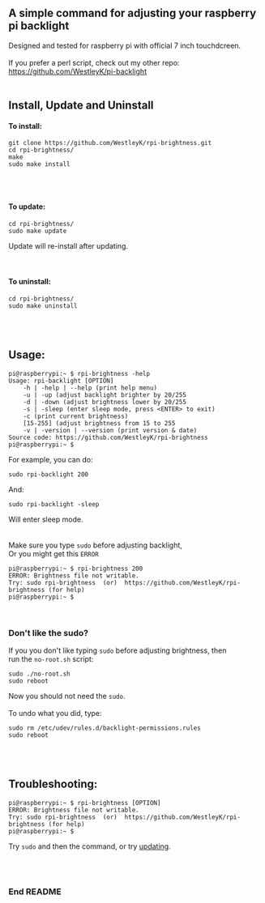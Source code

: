 ## A simple command for adjusting your raspberry pi backlight

Designed and tested for raspberry pi with official 7 inch touchdcreen. <br>
<br>
If you prefer a perl script, check out my other repo: https://github.com/WestleyK/pi-backlight <br>
<br>

## Install, Update and Uninstall


#### To install: <br>

```
git clone https://github.com/WestleyK/rpi-brightness.git
cd rpi-brightness/
make
sudo make install
```

<br>
<br>

#### To update: <br>

```
cd rpi-brightness/
sudo make update
```

Update will re-install after updating. <br>
<br>
<br>

#### To uninstall: <br>


```
cd rpi-brightness/
sudo make uninstall
```

<br>
<br>

## Usage:


```
pi@raspberrypi:~ $ rpi-brightness -help
Usage: rpi-backlight [OPTION]
	-h | -help | --help (print help menu)
	-u | -up (adjust backlight brighter by 20/255
	-d | -down (adjust brightness lower by 20/255
	-s | -sleep (enter sleep mode, press <ENTER> to exit)
	-c (print current brightness)
	[15-255] (adjust brightness from 15 to 255
	-v | -version | --version (print version & date)
Source code: https://github.com/WestleyK/rpi-brightness
pi@raspberrypi:~ $ 
```
For example, you can do: <br>

```
sudo rpi-backlight 200
```
And: <br>

```
sudo rpi-backlight -sleep
```
Will enter sleep mode. <br>
<br>
<br>
Make sure you type `sudo` before adjusting backlight, <br>
Or you might get this `ERROR` <br>

```
pi@raspberrypi:~ $ rpi-brightness 200
ERROR: Brightness file not writable.
Try: sudo rpi-brightness  (or)  https://github.com/WestleyK/rpi-brightness (for help)
pi@raspberrypi:~ $ 
```

<br>

### Don't like the sudo?

If you you don't like typing `sudo` before adjusting brightness, then <br>
run the `no-root.sh` script: <br>

```
sudo ./no-root.sh
sudo reboot
```

Now you should not need the `sudo`. <br>
<br>
To undo what you did, type: <br>

```
sudo rm /etc/udev/rules.d/backlight-permissions.rules
sudo reboot
```


<br>
<br>


## Troubleshooting:

```
pi@raspberrypi:~ $ rpi-brightness [OPTION]
ERROR: Brightness file not writable.
Try: sudo rpi-brightness  (or)  https://github.com/WestleyK/rpi-brightness (for help)
pi@raspberrypi:~ $ 
```
Try `sudo` and then the command, or try [updating](#To-update).
<br>




<br>
<br>

### End README

<br>
<br>



